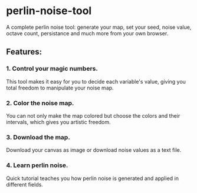 # perlin-noise-tool
A complete perlin noise tool: generate your map, set your seed, noise value, octave count, persistance and much more from your own browser.

## Features:

### 1. Control your magic numbers.

This tool makes it easy for you to decide each variable's value, giving you total freedom to manipulate your noise map.

### 2. Color the noise map.

You can not only make the map colored but choose the colors and their intervals, which gives you artistic freedom.

### 3. Download the map.

Download your canvas as image or download noise values as a text file.

### 4. Learn perlin noise.

Quick tutorial teaches you how perlin noise is generated and applied in different fields.
